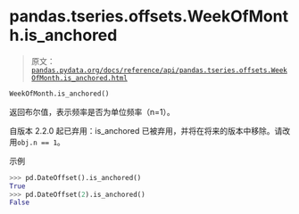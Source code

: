 # pandas.tseries.offsets.WeekOfMonth.is_anchored

> 原文：[`pandas.pydata.org/docs/reference/api/pandas.tseries.offsets.WeekOfMonth.is_anchored.html`](https://pandas.pydata.org/docs/reference/api/pandas.tseries.offsets.WeekOfMonth.is_anchored.html)

```py
WeekOfMonth.is_anchored()
```

返回布尔值，表示频率是否为单位频率（n=1）。

自版本 2.2.0 起已弃用：is_anchored 已被弃用，并将在将来的版本中移除。请改用`obj.n == 1`。

示例

```py
>>> pd.DateOffset().is_anchored()
True
>>> pd.DateOffset(2).is_anchored()
False 
```
